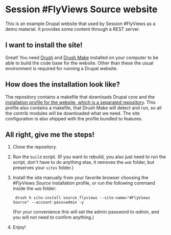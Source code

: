 Session #FlyViews Source website
======================================

This is an example Drupal website that used by Session #FlyViews as a demo material. It provides some content through a REST server.

I want to install the site!
---------------------------

Great! You need [Drush](http://drupal.org/project/drush) and [Drush Make](http://drupal.org/project/drush_make) installed on your computer to be able to build the code base for the website. Other than these the usual environment is required for running a Drupal website.

How does the installation look like?
------------------------------------

The repository contains a makefile that downloads Drupal core and the [installation profile for the website, which is a separated repository](https://github.com/balintk/Session-FlyViews-Source-Site-profile). This profile also contains a makefile, that Drush Make will detect and run, so all the contrib modules will be downloaded what we need. The site configuration is also shipped with the profile bundled to features.

All right, give me the steps!
-----------------------------

1. Clone the repository.
1. Run the <code>build</code> script. (If you want to rebuild, you also just need to run the script, don't have to do anything else, it removes the <code>web</code> folder, but preserves your <code>sites</code> folder.)
1. Install the site manually from your favorite browser choosing the _#FlyViews Source_ installation profile, or run the following command inside the <code>web</code> folder:

        drush h site-install source_flyviews --site-name="#FlyViews Source" --account-pass=admin -y
    
   (For your convenience this will set the admin password to _admin_, and you will not need to confirm anything.)
1. Enjoy!
